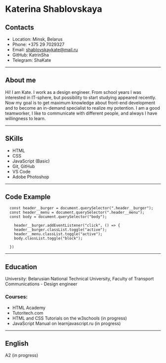 # Katerina Shablovskaya


## Contacts
   * Location: Minsk, Belarus
   * Phone: +375 29 7029327
   * Email: shablovskaykate@mail.ru
   * GitHub: KatrinSha
   * Telegram: ShaKate
***
## About me
Hi! I am Kate. I work as a design engineer. From school years I was interested in IT-sphere, but possibility to start studying appeared recently. Now my goal is to get maximum knowledge about front-end development and to become an in-demand specialist to realize my potention. I am a good teamworker, I like to communicate with different people, and always I have willingness to learn.

***
## SKills
   * HTML
   * CSS
   * JavaScript (Basic)
   * Git, GitHub
   * VS Code
   * Adobe Photoshop
  
  ***
## Code Example
```
  const header__burger = document.querySelector(".header__burger");
  const header__menu = document.querySelector(".header__menu");
  const body = document.querySelector("body");

    header__burger.addEventListener("click", () => {
    header__burger.classList.toggle("active");
    header__menu.classList.toggle("active");
    body.classList.toggle("block");

  })
```
***

## Education
University: Belarusian National Technical University,
Faculty of Transport Communications - Design engineer
### Courses:
   * HTML Academy
   * Tutoritech.com
   * HTML and CSS Tutorials on the w3schools (in progress)
   * JavaScript Manual on learnjavascript.ru (in progress)
  
  ***
  ## English
A2 (in progress)